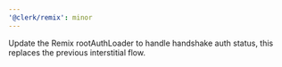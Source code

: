 ```yaml
---
'@clerk/remix': minor
---
```


Update the Remix rootAuthLoader to handle handshake auth status, this replaces the previous interstitial flow.
